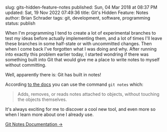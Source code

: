 slug: gits-hidden-feature-notes
published: Sun, 04 Mar 2018 at 08:37 PM
updated: Sat, 19 Nov 2022 07:49:36 
title: Git's Hidden Feature: Notes
author: Brian Schrader
tags: git, development, software, programming
status: publish

When I'm programming I tend to create a lot of experimental branches to test my ideas before actually implementing them, and a lot of times I'll leave these branches in some half-state or with uncommitted changes. Then when I come back I've forgotten what I was doing and why. After running into exactly this problem earlier today, I started wondring if there was something built into Git that would give me a place to write notes to myself without committing.

Well, apparently there is: Git has built in notes!

According [to the docs][docs] you can use the command `git notes` which:

> Adds, removes, or reads notes attached to objects, without touching the objects themselves.

It's always exciting for me to discover a cool new tool, and even more so when I learn more about one I already use.

[Git Notes Documentation &#8594;][docs]

[docs]: https://git-scm.com/docs/git-notes
